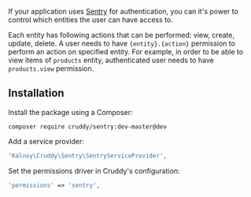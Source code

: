 If your application uses [Sentry](http://github.com/cartalyst/sentry) for authentication,
you can it's power to control which entities the user can have access to.

Each entity has following actions that can be performed: view, create, update, delete.
A user needs to have `{entity}.{action}` permission to perform an action on specified
entity. For example, in order to be able to view items of `products` entity, authenticated
user needs to have `products.view` permission.

## Installation

Install the package using a Composer:

```
composer require cruddy/sentry:dev-master@dev
```

Add a service provider:

```php
'Kalnoy\Cruddy\Sentry\SentryServiceProvider',
```

Set the permissions driver in Cruddy's configuration:

```php
'permissions' => 'sentry',
```
